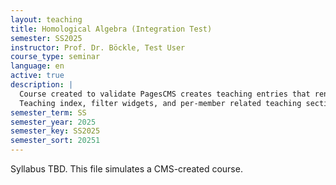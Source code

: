 ```yaml
---
layout: teaching
title: Homological Algebra (Integration Test)
semester: SS2025
instructor: Prof. Dr. Böckle, Test User
course_type: seminar
language: en
active: true
description: |
  Course created to validate PagesCMS creates teaching entries that render in the
  Teaching index, filter widgets, and per-member related teaching sections.
semester_term: SS
semester_year: 2025
semester_key: SS2025
semester_sort: 20251
---
```

Syllabus TBD. This file simulates a CMS-created course.
